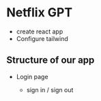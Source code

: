 # Netflix GPT

- create react app
- Configure tailwind

## Structure of our app

- Login page

  - sign in / sign out
